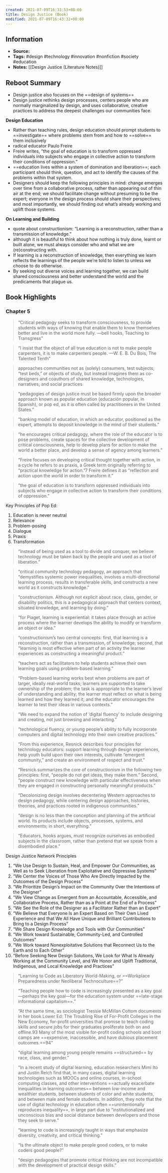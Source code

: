 ```yaml
---
created: 2021-07-09T16:33:53+08:00
title: Design Justice (Book)
modified: 2021-07-09T16:43:32+08:00
---
```

## Information 
- **Source:** 
- **Tags:** #design #technology #innovation  #nonfiction #society #education 
- **Notes:** [[Design Justice (Literature Notes)]]


## Reboot Summary
- Design justice also focuses on the ==design of systems==
- Design justice rethinks design processes, centers people who are normally marginalized by design, and uses collaborative, creative practices to address the deepest challenges our communities face.

**Design Education**
- Rather than teaching rules, design education should prompt students to ==investigate== where problems stem from and how to ==solve== them inclusively
- radical educator Paulo Freire
- Freire writes, “the goal of education is to transform oppressed individuals into subjects who engage in collective action to transform their conditions of oppression.”
- ==education lives within a system of domination and liberation==; each participant should think, question, and act to identify the causes of the problems within that system.
- Designers should keep the following principles in mind: change emerges over time from a collaborative process, rather than appearing out of thin air at the end; we should facilitate change without presuming to be the expert; everyone in the design process should share their perspectives; and most importantly, we should finding out what’s already working and uplift those systems.

**On Learning and Building**
- quote about constructionism: “Learning is a reconstruction, rather than a transmission of knowledge.”
- although it is beautiful to think about how nothing is truly done, learnt or built alone, we must always consider who and what we are (re)constructing with. 
- If learning is a reconstruction of knowledge, then everything we learn reflects the learnings of the people we’re told to listen to unless we choose to do otherwise.
- By seeking out diverse voices and learning together, we can build shared consciousness and better understand the world and the predicaments that plague us.

## Book Highlights
### Chapter 5
> “Critical pedagogy seeks to transform consciousness, to provide students with ways of knowing that enable them to know themselves better and live in the world more fully.
—bell hooks, Teaching to Transgress”

> “I insist that the object of all true education is not to make people carpenters, it is to make carpenters people.
—W. E. B. Du Bois, The Talented Tenth”

> approaches communities not as (solely) consumers, test subjects, “test beds,” or objects of study, but instead imagines them as co-designers and coauthors of shared knowledge, technologies, narratives, and social practices

> “pedagogies of design justice must be based firmly upon the broader approach known as popular education (educación popular, in Spanish), or pop ed, as it is often called by practitioners in the United States.”

> “banking model of education, in which an educator, positioned as the expert, attempts to deposit knowledge in the mind of their students.”

> “he encourages critical pedagogy, where the role of the educator is to pose problems, create spaces for the collective development of critical consciousness, help to develop plans for action to make the world a better place, and develop a sense of agency among learners.”

> “Freire focuses on developing critical thought together with action, in a cycle he refers to as praxis, a Greek term originally referring to “practical knowledge for action.”7 Freire defines it as “reflection and action upon the world in order to transform it.”

> “the goal of education is to transform oppressed individuals into subjects who engage in collective action to transform their conditions of oppression.”

Key Principles of Pop Ed:
1. Education is never neutral
2. Relevance
3. Problem-posing
4. Dialogue
5. Praxis
6. Transformation

> “Instead of being used as a tool to divide and conquer, we believe technology must be taken back by the people and used as a tool of liberation.”

> “critical community technology pedagogy, an approach that “demystifies systemic power inequalities, involves a multi-directional learning process, results in transferable skills, and constructs a new world as it constructs knowledge.”

> “constructionism. Although not explicit about race, class, gender, or disability politics, this is a pedagogical approach that centers context, situated knowledge, and learning by doing.”

> “for Piaget, learning is experiential: it takes place through an active process where the learner develops the ability to modify or transform an object or idea.”

> “constructionism’s two central concepts: first, that learning is a reconstruction, rather than a transmission, of knowledge; second, that “learning is most effective when part of an activity the learner experiences as constructing a meaningful product.”

> “teachers act as facilitators to help students achieve their own learning goals using problem-based learning.”

> “Problem-based learning works best when problems are part of larger, ideally real-world tasks; learners are supported to take ownership of the problem; the task is appropriate to the learner’s level of understanding and ability; the learner must reflect on what is being learned and how they learned it; and the educator encourages the learner to test their ideas in various contexts.”

> “We need to expand the notion of ‘digital fluency’ to include designing and creating, not just browsing and interacting.”

> “technological fluency, or young people’s ability to fully incorporate computers and digital technology into their own creative practices.”

> “From this experience, Resnick describes four principles for technology educators: support learning through design experiences, help youth build upon their own interests, cultivate “emergent community,” and create an environment of respect and trust.”

> “Resnick summarizes the core of constructionism in the following two principles: first, “people do not get ideas, they make them.” Second, “people construct new knowledge with particular effectiveness when they are engaged in constructing personally meaningful products.”

> “Decolonizing design involves decentering Western approaches to design pedagogy, while centering design approaches, histories, theories, and practices rooted in indigenous communities.”

> “design is no less than the conception and planning of the artificial world. Its products include objects, processes, systems, and environments; in short, everything.”

> “Educators, hooks argues, must recognize ourselves as embodied subjects in the classroom, rather than pretend that we speak from a disembodied place.”

Design Justice Network Principles
1. “We Use Design to Sustain, Heal, and Empower Our Communities, as Well as to Seek Liberation from Exploitative and Oppressive Systems”
2. “We Center the Voices of Those Who Are Directly Impacted by the Outcomes of the Design Process”
3. “We Prioritize Design’s Impact on the Community Over the Intentions of the Designer”
4. “We View Change as Emergent from an Accountable, Accessible, and Collaborative Process, Rather than as a Point at the End of a Process”
5. “We See the Role of the Designer as a Facilitator Rather than an Expert”
6. “We Believe that Everyone Is an Expert Based on Their Own Lived Experience and that We All Have Unique and Brilliant Contributions to Bring to a Design Process”
7. “We Share Design Knowledge and Tools with Our Communities”
8. “We Work toward Sustainable, Community-Led, and Controlled Outcomes”
9. “We Work toward Nonexploitative Solutions that Reconnect Us to the Earth and to Each Other”
10. “Before Seeking New Design Solutions, We Look for What Is Already Working at the Community Level, and We Honor and Uplift Traditional, Indigenous, and Local Knowledge and Practices”

> “Learning to Code as Liberatory World-Making, or ==Workplace Preparedness under Neoliberal Technoculture==?”

> “Teaching people how to code is increasingly presented as a key goal—perhaps the key goal—for the education system under ==late-stage informational capitalism==.”

> “At the same time, as sociologist Tressie McMillan Cottom documents in her book Lower Ed: The Troubling Rise of For-Profit Colleges in the New Economy, for-profit universities that promise to teach coding skills and secure jobs for their graduates proliferate both on and offline.93 Many of the most visible for-profit coding schools and boot camps are ==expensive, inaccessible, and have dubious placement outcomes.==94”

> “digital learning among young people remains ==structured== by race, class, and gender.”

> “In a recent study of digital learning, education researchers Mimi Ito and Justin Reich find that, in many cases, digital learning technologies such as MOOCs and online courses, in-school computing classes, and other interventions ==actually exacerbate inequalities in learning outcomes== between low-income and wealthier students, between students of color and white students, and between male and female students. In addition, they note that the use of digital technology in education often ==unintentionally reproduces inequality==, in large part due to “institutionalized and unconscious bias and social distance between developers and those they seek to serve.”

> “learning to code is increasingly taught in ways that emphasize diversity, creativity, and critical thinking.”

> “Is the ultimate object to make people good coders, or to make coders good people?”

> “design pedagogies that promote critical thinking are not incompatible with the development of practical design skills.”



